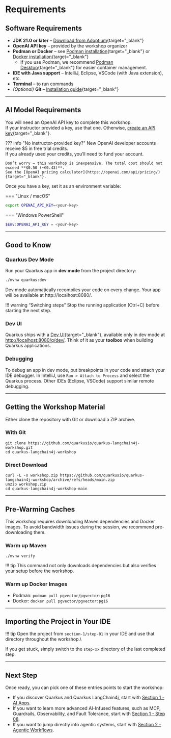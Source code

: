 # Requirements

## Software Requirements

- **JDK 21.0 or later** – [Download from Adoptium](https://adoptium.net/){target="_blank"}
- **OpenAI API key** – provided by the workshop organizer
- **Podman or Docker** – see [Podman installation](https://podman.io/getting-started/installation){target="_blank"} or [Docker installation](https://docs.docker.com/get-docker/){target="_blank"}
    - If you use Podman, we recommend [Podman Desktop](https://podman-desktop.io/docs/installation){target="_blank"} for easier container management.
- **IDE with Java support** – IntelliJ, Eclipse, VSCode (with Java extension), etc.
- **Terminal** – to run commands
- _(Optional)_ **Git** – [Installation guide](https://git-scm.com/book/en/v2/Getting-Started-Installing-Git){target="_blank"}

---

## AI Model Requirements

You will need an OpenAI API key to complete this workshop.  
If your instructor provided a key, use that one. Otherwise, [create an API key](https://platform.openai.com/docs/quickstart/create-and-export-an-api-key){target="_blank"}.

??? info "No instructor-provided key?"
New OpenAI developer accounts receive $5 in free trial credits.  
If you already used your credits, you’ll need to fund your account.

    Don’t worry — this workshop is inexpensive. The total cost should not exceed **$0.50 (~€0.43)**.  
    See the [OpenAI pricing calculator](https://openai.com/api/pricing/){target="_blank"}.

Once you have a key, set it as an environment variable:

=== "Linux / macOS"
```bash
export OPENAI_API_KEY=<your-key>
```

=== "Windows PowerShell"
```powershell
$Env:OPENAI_API_KEY = <your-key>
```

---

## Good to Know

### Quarkus Dev Mode

Run your Quarkus app in **dev mode** from the project directory:

```bash
./mvnw quarkus:dev
```

Dev mode automatically recompiles your code on every change.
Your app will be available at http://localhost:8080/.

!!! warning “Switching steps”
    Stop the running application (Ctrl+C) before starting the next step.

### Dev UI

Quarkus ships with a [Dev UI](https://quarkus.io/guides/dev-ui){target="\_blank"}, available only in dev mode at [http://localhost:8080/q/dev/](http://localhost:8080/q/dev/).
Think of it as your **toolbox** when building Quarkus applications.

### Debugging

To debug an app in dev mode, put breakpoints in your code and attach your IDE debugger.
In IntelliJ, use `Run > Attach to Process` and select the Quarkus process.
Other IDEs (Eclipse, VSCode) support similar remote debugging.

---

## Getting the Workshop Material

Either clone the repository with Git or download a ZIP archive.

### With Git

```shell
git clone https://github.com/quarkusio/quarkus-langchain4j-workshop.git
cd quarkus-langchain4j-workshop
```

### Direct Download

```shell
curl -L -o workshop.zip https://github.com/quarkusio/quarkus-langchain4j-workshop/archive/refs/heads/main.zip
unzip workshop.zip
cd quarkus-langchain4j-workshop-main
```

---

## Pre-Warming Caches

This workshop requires downloading Maven dependencies and Docker images.
To avoid bandwidth issues during the session, we recommend pre-downloading them.

### Warm up Maven

```shell
./mvnw verify
```

!!! tip 
    This command not only downloads dependencies but also verifies your setup before the workshop.

### Warm up Docker Images

* Podman: `podman pull pgvector/pgvector:pg16`
* Docker: `docker pull pgvector/pgvector:pg16`

---

## Importing the Project in Your IDE

!!! tip 
    Open the project from `section-1/step-01` in your IDE and use that directory throughout the workshop.\

If you get stuck, simply switch to the `step-xx` directory of the last completed step.

---

## Next Step

Once ready, you can pick one of these entries points to start the workshop:

- If you discover Quarkus and Quarkus LangChain4j, start with [Section 1 - AI Apps](./section-1/step-01.md).
- If you want to learn more advanced AI-Infused features, such as MCP, Guardrails, Observability, and Fault Tolerance, start with [Section 1 - Step 08](./section-1/step-08.md).
- If you want to jump directly into agentic systems, start with [Section 2 - Agentic Workflows](./section-2/step-01.md).

